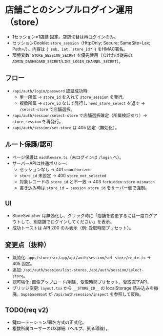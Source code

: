 # 店舗ごとのシンプルログイン運用（store）

- 1セッション=1店舗 固定。店舗切替は再ログインのみ。
- セッションCookie: `store_session`（HttpOnly; Secure; SameSite=Lax; Path=/）。内容は `{ sub, iat, store_id? }` をHMAC署名。
- 環境変数: `STORE_SESSION_SECRET` を優先使用（なければ従来の `ADMIN_DASHBOARD_SECRET`/`LINE_LOGIN_CHANNEL_SECRET`）。

## フロー
- `/api/auth/login/password` 認証成功時:
  - 単一所属 → `store_id` を入れて `store_session` を発行。
  - 複数所属 → `store_id` なしで発行し `need_store_select` を返す → `/select-store` で店舗選択。
- `/api/auth/session/select-store` で店舗選択確定（所属検証あり）→ `store_session` を再発行。
- `/api/auth/session/set-store` は 405 固定（無効化）。

## ルート保護/認可
- ページ保護は `middleware.ts`（未ログインは `/login` へ）。
- サーバーAPIは共通ポリシー:
  - セッションなし → 401 `unauthorized`
  - `store_id` 未設定 → 400 `store_not_selected`
  - 対象レコードの `store_id` と不一致 → 403 `forbidden:store-mismatch`
  - 書き込み時は `store_id = session.store_id` をサーバー側で強制。

## UI
- StoreSwitcher は無効化し、クリック時に「店舗を変更するには一度ログアウトして、別店舗でログインしてください」を表示。
- 成功トーストは API 200 のみ表示（例: 受取時間プリセット）。

## 変更点（抜粋）
- 無効化: `apps/store/src/app/api/auth/session/set-store/route.ts` → 405 固定。
- 追加: `/api/auth/session/list-stores`, `/api/auth/session/select-store`。
- 認可強化: 画像アップロード/削除、受取時間プリセット、受取完了API。
- ブリッジ変更: `layout.tsx` から `__STORE_ID__` の localStorage 読み込みを撤廃。`SupabaseBoot` が `/api/auth/session/inspect` を参照して反映。

## TODO(req v2)
- 鍵ローテーション/署名方式の正式化。
- 複数所属ユーザーのUX詳細（ヘルプ、戻る導線）。

